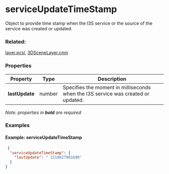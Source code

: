 # serviceUpdateTimeStamp

Object to provide time stamp when the I3S service or the source of the service was created or updated.

### Related:

[layer.pcsl](layer.pcsl.md), [3DSceneLayer.cmn](3DSceneLayer.cmn.md)
### Properties

| Property | Type | Description |
| --- | --- | --- |
| **lastUpdate** | number | Specifies the moment in milliseconds when the I3S service was created or updated. |

*Note: properties in **bold** are required*

### Examples 

#### Example: serviceUpdateTimeStamp 

```json
 {
  "serviceUpdateTimeStamp": {
    "lastUpdate": " 1518827901690"
  }
} 
```

